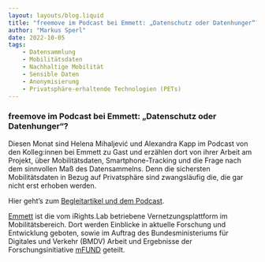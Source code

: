 ```yaml
---
layout: layouts/blog.liquid
title: "freemove im Podcast bei Emmett: „Datenschutz oder Datenhunger“?"
author: "Markus Sperl"
date: 2022-10-05
tags: 
    - Datensammlung
    - Mobilitätsdaten
    - Nachhaltige Mobilität
    - Sensible Daten
    - Anonymisierung
    - Privatsphäre-erhaltende Technologien (PETs)
---
```


### freemove im Podcast bei Emmett: „Datenschutz oder Datenhunger“?

Diesen Monat sind Helena Mihaljević und Alexandra Kapp im Podcast von den Kolleg:innen bei Emmett zu Gast und erzählen dort von ihrer Arbeit am Projekt, über Mobilitätsdaten, Smartphone-Tracking und die Frage nach dem sinnvollen Maß des Datensammelns. Denn die sichersten Mobilitätsdaten in Bezug auf Privatsphäre sind zwangsläufig die, die gar nicht erst erhoben werden.

Hier geht’s zum [Begleitartikel und dem Podcast](https://emmett.io/article/podcast-bewegungsdaten-datenschutz-privatsphaere-freemove).

[Emmett](https://emmett.io/) ist die vom iRights.Lab betriebene Vernetzungsplattform im Mobilitätsbereich. Dort werden Einblicke in aktuelle Forschung und Entwicklung geboten, sowie im Auftrag des Bundesministeriums für Digitales und Verkehr (BMDV) Arbeit und Ergebnisse der Forschungsinitiative [mFUND](https://www.bmvi.de/DE/Themen/Digitales/mFund/Ueberblick/ueberblick.html) geteilt.
